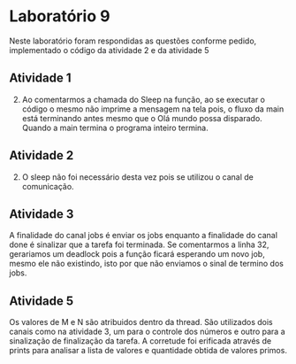 # Laboratório 9
Neste laboratório foram respondidas as questões conforme pedido, implementado o código da atividade 2 e da atividade 5
## Atividade 1
2. Ao comentarmos a chamada do Sleep na função, ao se executar o código o mesmo não imprime a mensagem na tela pois, o fluxo da main está terminando antes mesmo que o Olá mundo possa disparado. Quando a main termina
o programa inteiro termina.
## Atividade 2
2. O sleep não foi necessário desta vez pois se utilizou o canal de comunicação.
## Atividade 3 
A finalidade do canal jobs é enviar os jobs enquanto a finalidade do canal done é sinalizar que a tarefa foi terminada.
Se comentarmos a linha 32, gerariamos um deadlock pois a função ficará esperando um novo job, mesmo ele não existindo, isto por que não enviamos o sinal de termino dos jobs.
## Atividade 5
Os valores de M e N são atribuidos dentro da thread.
São utilizados dois canais como na atividade 3, um para o controle dos números e outro para a sinalização de finalização da tarefa.
A corretude foi erificada através de prints para analisar a lista de valores e quantidade obtida de valores primos.
